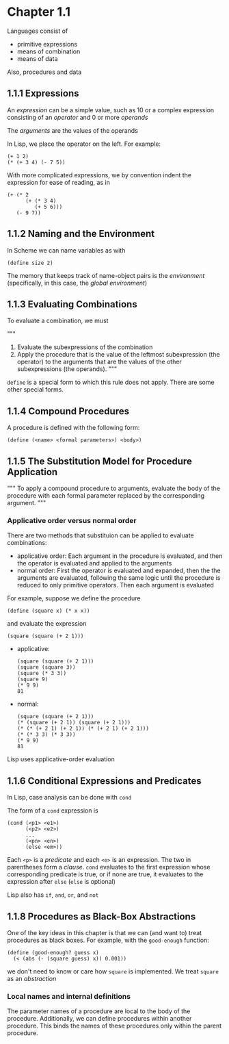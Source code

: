 # Chapter 1.1

Languages consist of

* primitive expressions
* means of combination
* means of data

Also, procedures and data

## 1.1.1 Expressions

An _expression_ can be a simple value, such as 10 or a complex
expression consisting of an _operator_ and 0 or more _operands_

The _arguments_ are the values of the operands

In Lisp, we place the operator on the left. For example:

```
(+ 1 2)
(* (+ 3 4) (- 7 5))
```

With more complicated expressions, we by convention indent the
expression for ease of reading, as in

```
(+ (* 2
      (+ (* 3 4)
         (+ 5 6)))
   (- 9 7))
```

## 1.1.2 Naming and the Environment

In Scheme we can name variables as with

```
(define size 2)
```

The memory that keeps track of name-object pairs is the _environment_
(specifically, in this case, the _global environment_)

## 1.1.3 Evaluating Combinations

To evaluate a combination, we must

"""
1. Evaluate the subexpressions of the combination
2. Apply the procedure that is the value of the leftmost subexpression
(the operator) to the arguments that are the values of the other 
subexpressions (the operands).
"""

`define` is a special form to which this rule does not apply. There
are some other special forms.

## 1.1.4 Compound Procedures

A procedure is defined with the following form:

```
(define (<name> <formal parameters>) <body>)
```

## 1.1.5 The Substitution Model for Procedure Application

"""
To apply a compound procedure to arguments, evaluate the body of the 
procedure with each formal parameter replaced by the corresponding 
argument.
"""

### Applicative order versus normal order

There are two methods that substituion can be applied to evaluate
combinations:

* applicative order:
  Each argument in the procedure is evaluated, and then the operator
  is evaluated and applied to the arguments
* normal order:
  First the operator is evaluated and expanded, then the the arguments
  are evaluated, following the same logic until the procedure is
  reduced to only primitive operators. Then each argument is evaluated

For example, suppose we define the procedure

```
(define (square x) (* x x))
```

and evaluate the expression

```
(square (square (+ 2 1)))
```

* applicative:
  ```
  (square (square (+ 2 1)))
  (square (square 3))
  (square (* 3 3))
  (square 9)
  (* 9 9)
  81
  ```
* normal:
  ```
  (square (square (+ 2 1)))
  (* (square (+ 2 1)) (square (+ 2 1)))
  (* (* (+ 2 1) (+ 2 1)) (* (+ 2 1) (+ 2 1)))
  (* (* 3 3) (* 3 3))
  (* 9 9)
  81
  ```

Lisp uses applicative-order evaluation

## 1.1.6 Conditional Expressions and Predicates

In Lisp, case analysis can be done with `cond`

The form of a `cond` expression is

```
(cond (<p1> <e1>) 
      (<p2> <e2>)
      ...
      (<pn> <en>)
      (else <em>))
```

Each `<p>` is a _predicate_ and each `<e>` is an expression.
The two in parentheses form a _clause_. `cond` evaluates to
the first expression whose corresponding predicate is true, or
if none are true, it evaluates to the expression after `else`
(`else` is optional)

Lisp also has `if`, `and`, `or`, and `not`

## 1.1.8 Procedures as Black-Box Abstractions

One of the key ideas in this chapter is that we can (and want
to) treat procedures as black boxes. For example, with the
`good-enough` function:

```
(define (good-enough? guess x)
  (< (abs (- (square guess) x)) 0.001))
```

we don't need to know or care how `square` is implemented. We
treat `square` as an _abstraction_

### Local names and internal definitions

The parameter names of a procedure are local to the body of the
procedure. Additionally, we can define procedures within another
procedure. This binds the names of these procedures only within
the parent procedure.
